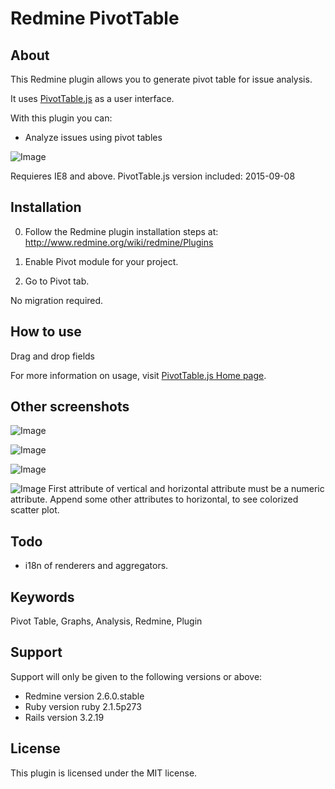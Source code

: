 # Redmine PivotTable


## About

This Redmine plugin allows you to generate pivot table for issue analysis.

It uses [PivotTable.js](http://nicolas.kruchten.com/pivottable/examples/) as a user interface.

With this plugin you can:
* Analyze issues using pivot tables

![Image](https://raw.github.com/wiki/deecay/redmine_pivot_table/images/table_simple.jpg)

Requieres IE8 and above.
PivotTable.js version included: 2015-09-08


## Installation

0. Follow the Redmine plugin installation steps at: http://www.redmine.org/wiki/redmine/Plugins

1. Enable Pivot module for your project.

2. Go to Pivot tab.

No migration required.


## How to use

Drag and drop fields 

For more information on usage, visit [PivotTable.js Home page](http://nicolas.kruchten.com/pivottable/examples/).

## Other screenshots

![Image](https://raw.github.com/wiki/deecay/redmine_pivot_table/images/heatmap.jpg)

![Image](https://raw.github.com/wiki/deecay/redmine_pivot_table/images/line.jpg)

![Image](https://raw.github.com/wiki/deecay/redmine_pivot_table/images/bar.jpg)

![Image](https://raw.github.com/wiki/deecay/redmine_pivot_table/images/scatter.jpg)
First attribute of vertical and horizontal attribute must be a numeric attribute. Append some other attributes to horizontal, to see colorized scatter plot.


## Todo

* i18n of renderers and aggregators.


## Keywords

Pivot Table, Graphs, Analysis, Redmine, Plugin


## Support

Support will only be given to the following versions or above:

* Redmine version                2.6.0.stable
* Ruby version                   ruby 2.1.5p273
* Rails version                  3.2.19


## License

This plugin is licensed under the MIT license.



